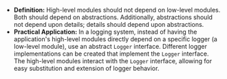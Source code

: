 - **Definition:** High-level modules should not depend on low-level modules. Both should depend on abstractions. Additionally, abstractions should not depend upon details; details should depend upon abstractions.
- **Practical Application:** In a logging system, instead of having the application's high-level modules directly depend on a specific logger (a low-level module), use an abstract `Logger` interface. Different logger implementations can be created that implement the `Logger` interface. The high-level modules interact with the `Logger` interface, allowing for easy substitution and extension of logger behavior.